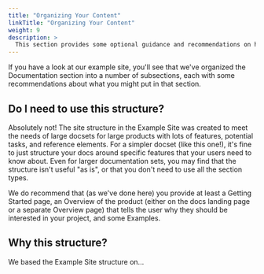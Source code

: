 ```yaml
---
title: "Organizing Your Content"
linkTitle: "Organizing Your Content"
weight: 9
description: >
  This section provides some optional guidance and recommendations on how to organize your documentation site.
---
```


If you have a look at our example site, you'll see that we've organized the Documentation section into a number of subsections, each with some recommendations about what you might put in that section.

## Do I need to use this structure?

Absolutely not! The site structure in the Example Site was created to meet the needs of large docsets for large products with lots of features, potential tasks, and reference elements. For a simpler docset (like this one!), it's fine to just structure your docs around specific features that your users need to know about.  Even for larger documentation sets, you may find that the structure isn't useful "as is", or that you don't need to use all the section types.

We do recommend that (as we've done here) you provide at least a Getting Started page, an Overview of the product (either on the docs landing page or a separate Overview page) that tells the user why they should be interested in your project, and some Examples.

## Why this structure?

We based the Example Site structure on...
